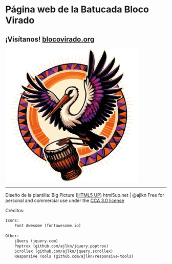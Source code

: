 # Página web de la Batucada Bloco Virado

## ¡Visítanos! [blocovirado.org](https://blocovirado.org)

![Logo Bloco Virado](RecursosLogos/LogoCiguena.png)

---

Diseño de la plantilla: Big Picture  ([HTML5 UP](https://html5up.net/))
html5up.net | @ajlkn 
Free for personal and commercial use under the [CCA 3.0 license](https://html5up.net/license)


Créditos:

	Icons:
		Font Awesome (fontawesome.io)

	Other:
		jQuery (jquery.com)
		Poptrox (github.com/ajlkn/jquery.poptrox)
		Scrollex (github.com/ajlkn/jquery.scrollex)
		Responsive Tools (github.com/ajlkn/responsive-tools)